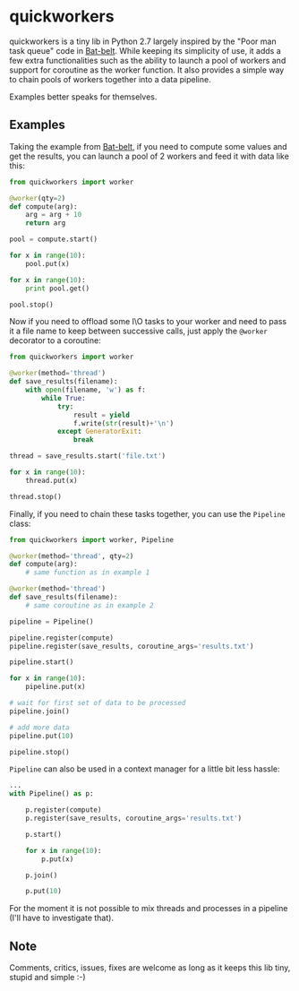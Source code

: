 # quickworkers
quickworkers is a tiny lib in Python 2.7 largely inspired by the "Poor man task queue" code in [Bat-belt](https://github.com/sametmax/Bat-belt). While keeping its simplicity of use, it adds a few extra  functionalities such as the ability to launch a pool of workers and support for coroutine as the worker function. It also provides a simple way to chain pools of workers together into a data pipeline. 

Examples better speaks for themselves.

## Examples

Taking the example from [Bat-belt](https://github.com/sametmax/Bat-belt), if you need to compute some values and get the results, you can launch a pool of 2 workers and feed it with data like this:

```python
from quickworkers import worker

@worker(qty=2)
def compute(arg):
    arg = arg + 10
    return arg

pool = compute.start()

for x in range(10):
    pool.put(x)

for x in range(10):
    print pool.get()

pool.stop()
```

Now if you need to offload some I\O tasks to your worker and need to pass it a file name to keep between successive calls, just apply the `@worker` decorator to a coroutine:

```python
from quickworkers import worker

@worker(method='thread')
def save_results(filename):
    with open(filename, 'w') as f:
        while True:
            try:
                result = yield
                f.write(str(result)+'\n')
            except GeneratorExit:
                break

thread = save_results.start('file.txt')

for x in range(10):
    thread.put(x)

thread.stop()
```

Finally, if you need to chain these tasks together, you can use the `Pipeline` class:

```python
from quickworkers import worker, Pipeline

@worker(method='thread', qty=2)
def compute(arg):
    # same function as in example 1

@worker(method='thread')
def save_results(filename):
    # same coroutine as in example 2

pipeline = Pipeline()

pipeline.register(compute)
pipeline.register(save_results, coroutine_args='results.txt')

pipeline.start()

for x in range(10):
    pipeline.put(x)

# wait for first set of data to be processed    
pipeline.join()

# add more data
pipeline.put(10)

pipeline.stop()
```

`Pipeline` can also be used in a context manager for a little bit less hassle:
```python
...
with Pipeline() as p:

    p.register(compute)
    p.register(save_results, coroutine_args='results.txt')

    p.start()

    for x in range(10):
        p.put(x)

    p.join()

    p.put(10)
```

For the moment it is not possible to mix threads and processes in a pipeline (I'll have to investigate that).

## Note

Comments, critics, issues, fixes are welcome as long as it keeps this lib tiny, stupid and simple :-)
